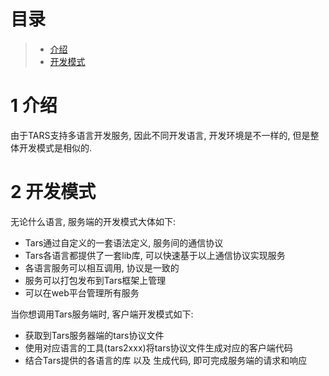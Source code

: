 # 目录
> * [介绍](#chapter-1)
> * [开发模式](#chapter-1)

# 1 <span id="chapter-1"></span>介绍

由于TARS支持多语言开发服务, 因此不同开发语言, 开发环境是不一样的, 但是整体开发模式是相似的.

# 2 <span id="chapter-1"></span>开发模式

无论什么语言, 服务端的开发模式大体如下:
- Tars通过自定义的一套语法定义, 服务间的通信协议
- Tars各语言都提供了一套lib库, 可以快速基于以上通信协议实现服务
- 各语言服务可以相互调用, 协议是一致的
- 服务可以打包发布到Tars框架上管理
- 可以在web平台管理所有服务

当你想调用Tars服务端时, 客户端开发模式如下:
- 获取到Tars服务器端的tars协议文件
- 使用对应语言的工具(tars2xxx)将tars协议文件生成对应的客户端代码
- 结合Tars提供的各语言的库 以及 生成代码, 即可完成服务端的请求和响应
